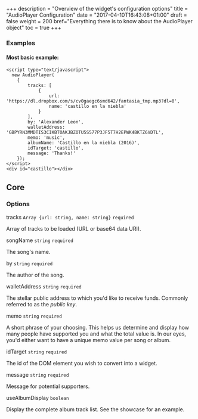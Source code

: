 +++
description = "Overview of the widget's configuration options"
title = "AudioPlayer Configuration"
date = "2017-04-10T16:43:08+01:00"
draft = false
weight = 200
bref="Everything there is to know about the AudioPlayer object"
toc = true
+++

### Examples

#### Most basic example:

```
<script type="text/javascript">
  new AudioPlayer(
    {
        tracks: [
            {
                url: 'https://dl.dropbox.com/s/cv0gaegc6smd642/fantasia_tmp.mp3?dl=0',
                name: 'castillo en la niebla'
            }
        ],
        by: 'Alexander Leon',
        walletAddress: 'GBPYRN3MMDTIS3CIKBTOAKJBZOTU5S577P3JF5T7H2EPWK4BKTZ6VDTL',
        memo: 'music',
        albumName: 'Castillo en la niebla (2016)',
        idTarget: 'castillo',
        message: 'Thanks!'
    }); 
</script>
<div id="castillo"></div> 
```

## Core
### Options

tracks `Array {url: string, name: string}` `required`

Array of tracks to be loaded (URL or base64 data URI).
 
songName `string` `required`

The song's name.

by `string` `required`

The author of the song.

walletAddress `string` `required`

The stellar public address to which you'd like to receive funds. Commonly referred to as the _public key_.

memo `string` `required`

A short phrase of your choosing. This helps us determine and display how many people have supported you and what the total value is.
In our eyes, you'd either want to have a unique memo value per song or album.

idTarget `string` `required`

The id of the DOM element you wish to convert into a widget.

message `string` `required`

Message for potential supporters.

useAlbumDisplay `boolean`

Display the complete album track list. See the showcase for an example.

<br>
<br>
<br>
<br>
<br>
<br>
<br>
<br>
